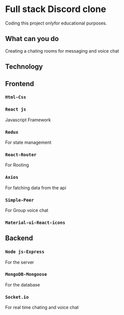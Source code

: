 # Full stack Discord clone

Coding this project onlyfor educational purposes.

## What can you do

Creating a chating rooms for messaging and voice chat

## Technology

## Frontend

### `Html-Css`

### `React js`

Javascript Framework

### `Redux`

For state management

### `React-Router`

For Rooting

### `Axios`

For fatching data from the api

### `Simple-Peer`

For Group voice chat

### `Material-ui-React-icons`

## Backend

### `Node js-Express`

For the server

### `MongoDB-Mongoose`

For the database

### `Socket.io`

For real time chating and voice chat
